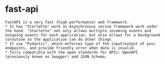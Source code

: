 # fast-api

    FastAPI is a very fast (high-performance) web framework.
    * It has "Starlette" work as Asynchronous serive framework work under the hood. "Starlette" not only allows multiple incoming events and outgoing events for each application, but also allows for a background coroutine so the application can do other things
    * It use "Pydantic", which enforces type of the input/output of your endpoints, and provide friendly error when data is invalid.
    * fully compatible with the open standards for APIs: OpenAPI (previously known as Swagger) and JSON Schema.
